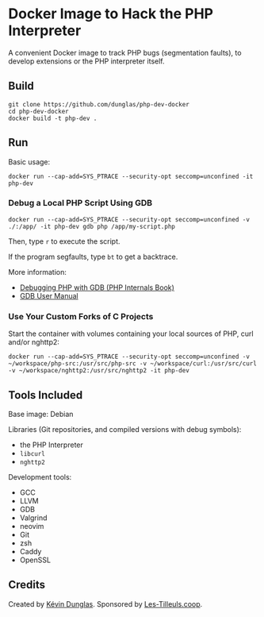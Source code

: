 # Docker Image to Hack the PHP Interpreter

A convenient Docker image to track PHP bugs (segmentation faults), to develop extensions or the PHP interpreter itself.

## Build

```
git clone https://github.com/dunglas/php-dev-docker
cd php-dev-docker
docker build -t php-dev .
```

## Run

Basic usage:

```
docker run --cap-add=SYS_PTRACE --security-opt seccomp=unconfined -it php-dev
```

### Debug a Local PHP Script Using GDB

```
docker run --cap-add=SYS_PTRACE --security-opt seccomp=unconfined -v ./:/app/ -it php-dev gdb php /app/my-script.php
```

Then, type `r` to execute the script.

If the program segfaults, type `bt` to get a backtrace.

More information:

* [Debugging PHP with GDB (PHP Internals Book)](https://www.phpinternalsbook.com/php7/debugging.html)
* [GDB User Manual](https://sourceware.org/gdb/current/onlinedocs/gdb.html/)

### Use Your Custom Forks of C Projects

Start the container with volumes containing your local sources of PHP, curl and/or nghttp2:

```
docker run --cap-add=SYS_PTRACE --security-opt seccomp=unconfined -v ~/workspace/php-src:/usr/src/php-src -v ~/workspace/curl:/usr/src/curl -v ~/workspace/nghttp2:/usr/src/nghttp2 -it php-dev
```

## Tools Included

Base image: Debian

Libraries (Git repositories, and compiled versions with debug symbols):

* the PHP Interpreter
* `libcurl`
* `nghttp2`

Development tools:

* GCC
* LLVM
* GDB
* Valgrind
* neovim
* Git
* zsh
* Caddy
* OpenSSL

## Credits

Created by [Kévin Dunglas](https://dunglas.dev).
Sponsored by [Les-Tilleuls.coop](https://les-tilleuls.coop).

